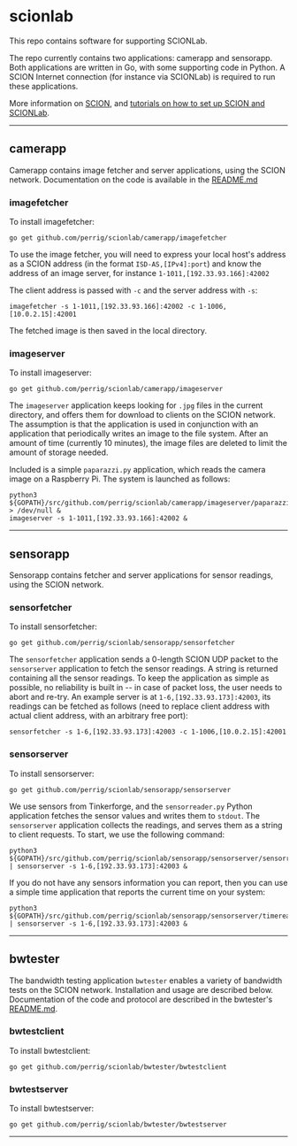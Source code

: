 # scionlab

This repo contains software for supporting SCIONLab.

The repo currently contains two applications: camerapp and sensorapp. Both applications are written in Go, with some supporting code in Python. A SCION Internet connection (for instance via SCIONLab) is required to run these applications.

More information on [SCION](https://www.scion-architecture.net/), and [tutorials on how to set up SCION and SCIONLab](https://netsec-ethz.github.io/scion-tutorials/).

***

## camerapp

Camerapp contains image fetcher and server applications, using the SCION network. Documentation on the code is available in the [README.md](https://github.com/perrig/scionlab/blob/master/camerapp/README.md)

### imagefetcher

To install imagefetcher:
```shell
go get github.com/perrig/scionlab/camerapp/imagefetcher
```

To use the image fetcher, you will need to express your local host's address as a SCION address (in the format `ISD-AS,[IPv4]:port`) and know the address of an image server, for instance `1-1011,[192.33.93.166]:42002`

The client address is passed with `-c` and the server address with `-s`:
```shell
imagefetcher -s 1-1011,[192.33.93.166]:42002 -c 1-1006,[10.0.2.15]:42001
```

The fetched image is then saved in the local directory.

### imageserver

To install imageserver:
```shell
go get github.com/perrig/scionlab/camerapp/imageserver
```

The `imageserver` application keeps looking for `.jpg` files in the current directory, and offers them for download to clients on the SCION network. The assumption is that the application is used in conjunction with an application that periodically writes an image to the file system. After an amount of time (currently 10 minutes), the image files are deleted to limit the amount of storage needed.

Included is a simple `paparazzi.py` application, which reads the camera image on a Raspberry Pi. The system is launched as follows:
```shell
python3 ${GOPATH}/src/github.com/perrig/scionlab/camerapp/imageserver/paparazzi.py > /dev/null &
imageserver -s 1-1011,[192.33.93.166]:42002 &
```

***

## sensorapp

Sensorapp contains fetcher and server applications for sensor readings, using the SCION network.

### sensorfetcher

To install sensorfetcher:
```shell
go get github.com/perrig/scionlab/sensorapp/sensorfetcher
```

The `sensorfetcher` application sends a 0-length SCION UDP packet to the `sensorserver` application to fetch the sensor readings. A string is returned containing all the sensor readings. To keep the application as simple as possible, no reliability is built in -- in case of packet loss, the user needs to abort and re-try. An example server is at `1-6,[192.33.93.173]:42003`, its readings can be fetched as follows (need to replace client address with actual client address, with an arbitrary free port):

```shell
sensorfetcher -s 1-6,[192.33.93.173]:42003 -c 1-1006,[10.0.2.15]:42001
```

### sensorserver

To install sensorserver:
```shell
go get github.com/perrig/scionlab/sensorapp/sensorserver
```

We use sensors from Tinkerforge, and the `sensorreader.py` Python application fetches the sensor values and writes them to `stdout`. The `sensorserver` application collects the readings, and serves them as a string to client requests. To start, we use the following command:

```shell
python3 ${GOPATH}/src/github.com/perrig/scionlab/sensorapp/sensorserver/sensorreader.py | sensorserver -s 1-6,[192.33.93.173]:42003 &
```

If you do not have any sensors information you can report, then you can use a simple time application that reports the current time on your system:

```shell
python3 ${GOPATH}/src/github.com/perrig/scionlab/sensorapp/sensorserver/timereader.py | sensorserver -s 1-6,[192.33.93.173]:42003 &
```

***

## bwtester

The bandwidth testing application `bwtester` enables a variety of bandwidth tests on the SCION network. Installation and usage are described below. Documentation of the code and protocol are described in the bwtester's [README.md](https://github.com/perrig/scionlab/blob/master/bwtester/README.md).

### bwtestclient

To install bwtestclient:
```shell
go get github.com/perrig/scionlab/bwtester/bwtestclient
```

### bwtestserver

To install bwtestserver:
```shell
go get github.com/perrig/scionlab/bwtester/bwtestserver
```


***
